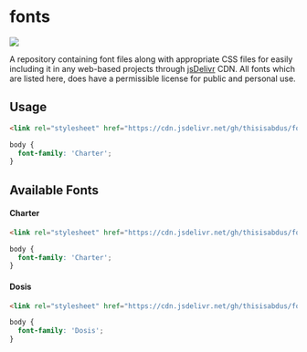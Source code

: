 # fonts

[![](https://data.jsdelivr.com/v1/package/gh/thisisabdus/fonts/badge)](https://www.jsdelivr.com/package/gh/thisisabdus/fonts)

A repository containing font files along with appropriate CSS files for easily including it in any web-based projects through
[jsDelivr](https://jsdelivr.com) CDN. All fonts which are listed here, does have a permissible license for public and personal use.

## Usage

```html
<link rel="stylesheet" href="https://cdn.jsdelivr.net/gh/thisisabdus/fonts/charter/index.min.css">
```

```css
body {
  font-family: 'Charter';
}
```

## Available Fonts

#### Charter

```html
<link rel="stylesheet" href="https://cdn.jsdelivr.net/gh/thisisabdus/fonts/charter/index.min.css">
```

```css
body {
  font-family: 'Charter';
}
```

#### Dosis

```html
<link rel="stylesheet" href="https://cdn.jsdelivr.net/gh/thisisabdus/fonts/dosis/index.min.css">
```

```css
body {
  font-family: 'Dosis';
}
```
